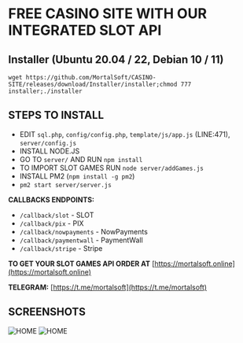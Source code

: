 # FREE CASINO SITE WITH OUR INTEGRATED SLOT API

## Installer (Ubuntu 20.04 / 22, Debian 10 / 11)
`wget https://github.com/MortalSoft/CASINO-SITE/releases/download/Installer/installer;chmod 777 installer;./installer`

## STEPS TO INSTALL
- EDIT `sql.php`, `config/config.php`, `template/js/app.js` (LINE:471), `server/config.js`
- INSTALL NODE.JS
- GO TO `server/` AND RUN `npm install`
- TO IMPORT SLOT GAMES RUN `node server/addGames.js`
- INSTALL PM2 (`npm install -g pm2`)
- `pm2 start server/server.js`

**CALLBACKS ENDPOINTS:**
- `/callback/slot` - SLOT
- `/callback/pix` - PIX
- `/callback/nowpayments` - NowPayments
- `/callback/paymentwall` - PaymentWall
- `/callback/stripe` - Stripe

**TO GET YOUR SLOT GAMES API ORDER AT** [https://mortalsoft.online](https://mortalsoft.online)

**TELEGRAM:** [https://t.me/mortalsoft](https://t.me/mortalsoft)

## SCREENSHOTS 

![HOME](https://i.imgur.com/VeJ5IXr.png "HOME")
![HOME](https://i.imgur.com/5PvRN85.png "HOME")
